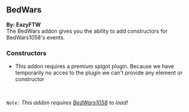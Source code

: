 ## BedWars
**By: EazyFTW**<br>
The BedWars addon gives you the ability to add constructors for BedWars1058's events.
<br>


### Constructors
* This addon requires a premium spigot plugin. Because we have temporarily no acces to the plugin we can't provide any element or constructor
<br>

`Note:` *This addon requires [BedWars1058](https://www.spigotmc.org/resources/bedwars1058-opensource.97320/) to load!*
<br>